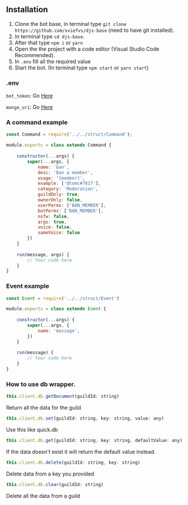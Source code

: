 ## Installation
1. Clone the bot base, in terminal type `git clone https://github.com/xviefvs/djs-base` (need to have git installed).
2. In terminal type `cd djs-base`.
3. After that type `npm i` or `yarn`
4. Open the the project with a code editor (Visual Studio Code Recommended).
5. In `.env` fill all the required value
6. Start the bot. (In terminal type `npm start` or `yarn start`)

### .env
`bot_token`: Go [Here](https://discord.com/developers/applications) 


`mongo_uri`: Go [Here](https://www.mongodb.com/cloud/atlas)

### A command example
```js
const Command = require('../../struct/Command');

module.exports = class extends Command {
	
	constructor(...args) {
		super(...args, {
			name: 'ban',
			desc: 'Ban a member',
			usage: '[member]',
			example: ['@tomc#7817'],
			category: 'Moderation',
			guildOnly: true,
			ownerOnly: false,
			userPerms: ['BAN_MEMBER'],
			botPerms: ['BAN_MEMBER'],
			nsfw: false,
			args: true,
			voice: false,
			sameVoice: false
		})
	}
	
	run(message, args) {
		// Your code here
	}
}
```

### Event example 
```js
const Event = require('../../struct/Event')

module.exports = class extends Event {
	
	constructor(...args) {
		super(...args, {
			name: 'message',
		})
	}
	
	run(message) {
		// Your code here
	}
}
```

### How to use db wrapper.
```js
this.client.db.getDocument(guildId: string)
```
Return all the data for the guild

```js
this.client.db.set(guildId: string, key: string, value: any)
```
Use this like quick.db

```js
this.client.db.get(guildId: string, key: string, defaultValue: any)
```
If the data doesn't exist it will return the default value instead.

```js
this.client.db.delete(guildId: string, key: string)
```
Delete data from a key you provided

```js
this.client.db.clear(guildId: string)
```
Delete all the data from a guild
